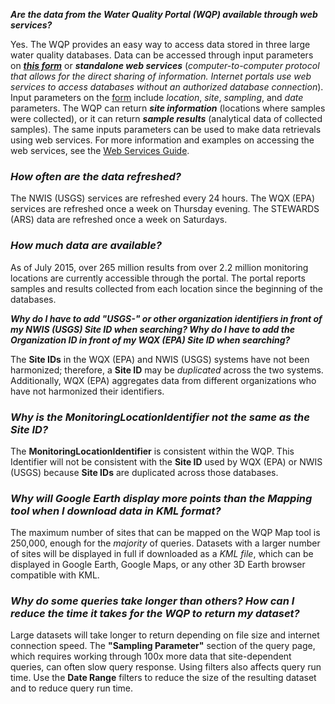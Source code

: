 ***Are the data from the Water Quality Portal (WQP) available through web services?***

Yes. The WQP provides an easy way to access data stored in three large water quality databases. Data can be accessed through input parameters on ***[this form](https://www.waterqualitydata.us/portal/)*** or ***standalone web services*** (*computer-to-computer protocol that allows for the direct sharing of information. Internet portals use web services to access databases without an authorized database connection*). Input parameters on the [form](https://www.waterqualitydata.us/portal/) include *location*, *site*, *sampling*, and *date* parameters. The WQP can return ***site information*** (locations where samples were collected), or it can return ***sample results*** (analytical data of collected samples). The same inputs parameters can be used to make data retrievals using web services. For more information and examples on accessing the web services, see the [Web Services Guide](http://www.waterqualitydata.us/webservices_documentation.jsp).

### ***How often are the data refreshed?***

The NWIS (USGS) services are refreshed every 24 hours. The WQX (EPA) services are refreshed once a week on Thursday evening. The STEWARDS (ARS) data are refreshed once a week on Saturdays. 

### ***How much data are available?***

As of July 2015, over 265 million results from over 2.2 million monitoring locations are currently accessible through the portal. The portal reports samples and results collected from each location since the beginning of the databases.

***Why do I have to add "USGS-" or other organization identifiers in front of my NWIS (USGS) Site ID when searching? Why do I have to add the Organization ID in front of my WQX (EPA) Site ID when searching?***

The **Site IDs** in the WQX (EPA) and NWIS (USGS) systems have not been harmonized; therefore, a **Site ID** may be *duplicated* across the two systems. Additionally, WQX (EPA) aggregates data from different organizations who have not harmonized their identifiers. 

### ***Why is the MonitoringLocationIdentifier not the same as the Site ID?***

The **MonitoringLocationIdentifier** is consistent within the WQP. This Identifier will not be consistent with the **Site ID** used by WQX (EPA) or NWIS (USGS) because **Site IDs** are duplicated across those databases.

### ***Why will Google Earth display more points than the Mapping tool when I download data in KML format?***

The maximum number of sites that can be mapped on the WQP Map tool is 250,000, enough for the *majority* of queries. Datasets with a larger number of sites will be displayed in full if downloaded as a *KML file*, which can be displayed in Google Earth, Google Maps, or any other 3D Earth browser compatible with KML. 

### ***Why do some queries take longer than others? How can I reduce the time it takes for the WQP to return my dataset?***

Large datasets will take longer to return depending on file size and internet connection speed. The **"Sampling Parameter"** section of the query page, which requires working through 100x more data that site-dependent queries, can often slow query response.  Using filters also affects query run time. Use the **Date Range** filters to reduce the size of the resulting dataset and to reduce query run time.